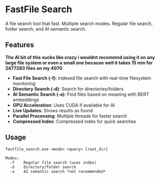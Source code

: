 # FastFile Search

A file search tool that fast. Multiple search modes. Regular file search, folder search, and AI semantic search.

## Features

**The AI bit of this sucks like crazy i wouldnt recommnd using it on any large file system or even a small one because well it takes 15 min for 2477283 files on my 4070**

- **Fast File Search (-f)**: Indexed file search with real-time filesystem monitoring
- **Directory Search (-d)**: Search for directories/folders
- **AI Semantic Search (-a)**: Find files based on meaning with BERT embeddings
- **GPU Acceleration**: Uses CUDA if available for AI
- **Live Updates**: Shows results as found
- **Parallel Processing**: Multiple threads for faster search
- **Compressed Index**: Compressed index for quick searches


## Usage

```
fastfile_search.exe <mode> <query> [root_dir]

Modes:
  -f    Regular file search (uses index)
  -d    Directory/folder search
  -a    AI semantic search *not recommended*

```

